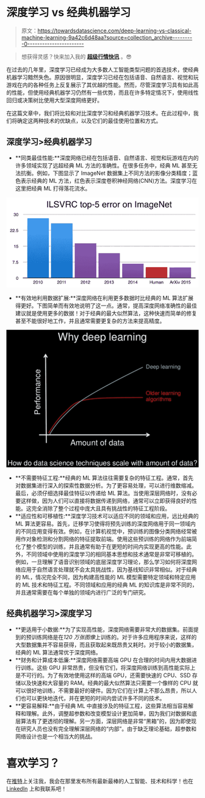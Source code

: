 # 深度学习 vs 经典机器学习

> 原文：<https://towardsdatascience.com/deep-learning-vs-classical-machine-learning-9a42c6d48aa?source=collection_archive---------0----------------------->

> 想获得灵感？快来加入我的 [**超级行情快讯**](https://www.superquotes.co/?utm_source=mediumtech&utm_medium=web&utm_campaign=sharing) 。😎

在过去的几年里，深度学习已经成为大多数人工智能类型问题的首选技术，使经典机器学习黯然失色。原因很明显，深度学习已经在包括语音、自然语言、视觉和玩游戏在内的各种任务上反复展示了其优越的性能。然而，尽管深度学习具有如此高的性能，但使用经典机器学习仍然有一些优势，而且在许多特定情况下，使用线性回归或决策树比使用大型深度网络更好。

在这篇文章中，我们将比较和对比深度学习和经典机器学习技术。在此过程中，我们将确定这两种技术的优缺点，以及它们的最佳使用位置和方式。

## 深度学习>经典机器学习

*   **同类最佳性能:**深度网络已经在包括语音、自然语言、视觉和玩游戏在内的许多领域实现了远超经典 ML 方法的准确性。在很多任务中，经典 ML 甚至无法抗衡。例如，下图显示了 ImageNet 数据集上不同方法的影像分类精度；蓝色表示经典的 ML 方法，红色表示深度卷积神经网络(CNN)方法。深度学习在这里把经典 ML 打得落花流水。

![](img/fb64d936bb657311398531afef1cf2c5.png)

*   **有效地利用数据扩展:**深度网络在利用更多数据时比经典的 ML 算法扩展得更好。下图简单而有效地说明了这一点。通常，提高深度网络准确性的最佳建议就是使用更多的数据！对于经典的最大似然算法，这种快速而简单的修复甚至不能很好地工作，并且通常需要更复杂的方法来提高精度。

![](img/ec8d17a72705da916d95a81c002dbeca.png)

*   **不需要特征工程:**经典的 ML 算法往往需要复杂的特征工程。通常，首先对数据集进行深入的探索性数据分析。为了更容易处理，可以进行维数缩减。最后，必须仔细选择最佳特征以传递给 ML 算法。当使用深层网络时，没有必要这样做，因为人们可以直接将数据传递到网络，通常可以立即获得良好的性能。这完全消除了整个过程中庞大且具有挑战性的特征工程阶段。
*   **适应性和可移植性:**深度学习技术可以适应不同的领域和应用，远比经典的 ML 算法更容易。首先，迁移学习使得将预先训练的深度网络用于同一领域内的不同应用变得有效。例如，在计算机视觉中，预训练的图像分类网络经常被用作对象检测和分割网络的特征提取前端。使用这些预训练的网络作为前端简化了整个模型的训练，并且通常有助于在更短的时间内实现更高的性能。此外，不同领域中使用的深度学习的相同基本思想和技术通常是非常可移植的。例如，一旦理解了语音识别领域的底层深度学习理论，那么学习如何将深度网络应用于自然语言处理就不会太具挑战性，因为基线知识非常相似。对于经典的 ML，情况完全不同，因为构建高性能的 ML 模型需要特定领域和特定应用的 ML 技术和特征工程。不同领域和应用的经典 ML 的知识库是非常不同的，并且通常需要在每个单独的领域内进行广泛的专门研究。

## 经典机器学习>深度学习

*   **更适用于小数据:**为了实现高性能，深度网络需要非常大的数据集。前面提到的预训练网络是在*120 万张图像*上训练的。对于许多应用程序来说，这样的大型数据集并不容易获得，而且获取起来既昂贵又耗时。对于较小的数据集，经典的 ML 算法通常优于深度网络。
*   **财务和计算成本低廉:**深度网络需要高端 GPU 在合理的时间内用大数据进行训练。这些 GPU 非常昂贵，但没有它们，将深度网络训练到高性能实际上是不可行的。为了有效地使用这样的高端 GPU，还需要快速的 CPU、SSD 存储以及快速和大容量的 RAM。经典的最大似然算法只需要一个像样的 CPU 就可以很好地训练，不需要最好的硬件。因为它们在计算上不那么昂贵，所以人们也可以更快地迭代，并在更短的时间内尝试许多不同的技术。
*   **更容易解释:**由于经典 ML 中直接涉及的特征工程，这些算法相当容易解释和理解。此外，调整超参数和改变模型设计更加简单，因为我们对数据和底层算法有了更透彻的理解。另一方面，深层网络是非常“黑箱”的，因为即使现在研究人员也没有完全理解深层网络的“内部”。由于缺乏理论基础，超参数和网络设计也是一个相当大的挑战。

# 喜欢学习？

在[推特](https://twitter.com/GeorgeSeif94)上关注我，我会在那里发布所有最新最棒的人工智能、技术和科学！也在 [LinkedIn](https://www.linkedin.com/in/georgeseif/) 上和我联系吧！